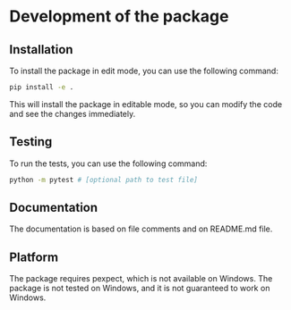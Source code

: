 # Development of the package

## Installation

To install the package in edit mode, you can use the following command:

```bash
pip install -e .
```

This will install the package in editable mode, so you can modify the code and
see the changes immediately.

## Testing

To run the tests, you can use the following command:

```bash
python -m pytest # [optional path to test file]
```

## Documentation

The documentation is based on file comments and on README.md file.

## Platform

The package requires pexpect, which is not available on Windows. The package
is not tested on Windows, and it is not guaranteed to work on Windows.
